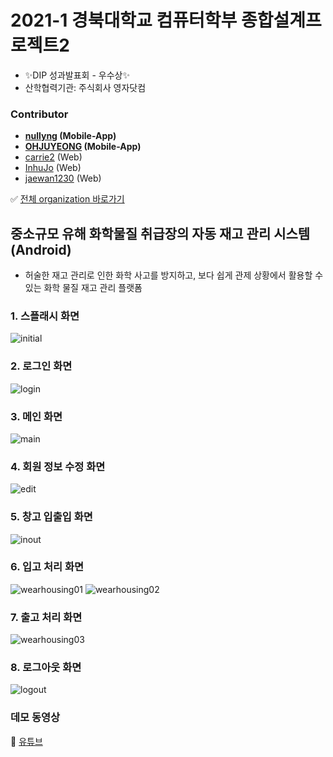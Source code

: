 # 2021-1 경북대학교 컴퓨터학부 종합설계프로젝트2
* :sparkles:DIP 성과발표회 - 우수상:sparkles:
* 산학협력기관: 주식회사 영자닷컴

### Contributor
* **[nullyng](https://github.com/nullyng) (Mobile-App)**
* **[OHJUYEONG](https://github.com/OHJUYEONG) (Mobile-App)**
* [carrie2](https://github.com/carrie2) (Web)
* [InhuJo](https://github.com/InhuJo) (Web)
* [jaewan1230](https://github.com/jaewan1230) (Web)

:white_check_mark: [전체 organization 바로가기](https://github.com/CDP2-4)


## 중소규모 유해 화학물질 취급장의 자동 재고 관리 시스템 (Android)
* 허술한 재고 관리로 인한 화학 사고를 방지하고, 보다 쉽게 관제 상황에서 활용할 수 있는 화학 물질 재고 관리 플랫폼

### 1. 스플래시 화면
![initial](https://user-images.githubusercontent.com/57346428/134291475-17a7c68c-cc30-4be4-bd57-c0321c5a5907.png)

### 2. 로그인 화면
![login](https://user-images.githubusercontent.com/57346428/134291487-a3c18b34-ddbb-4d5c-8296-cc8181af844b.png)

### 3. 메인 화면
![main](https://user-images.githubusercontent.com/57346428/134291495-5730945d-5e68-48c2-8f1e-819c02d92649.png)

### 4. 회원 정보 수정 화면
![edit](https://user-images.githubusercontent.com/57346428/134291510-606c7ce8-b840-4236-af61-f9c5be326e17.png)

### 5. 창고 입출입 화면
![inout](https://user-images.githubusercontent.com/57346428/134291515-363a646c-f1b4-45d5-abda-91e7b3d98d75.png)

### 6. 입고 처리 화면
![wearhousing01](https://user-images.githubusercontent.com/57346428/134291520-13d57d14-c855-455f-9b2a-628697854c67.png)
![wearhousing02](https://user-images.githubusercontent.com/57346428/134291524-31d40138-4e42-4aec-991a-20cf6fd3e18e.png)

### 7. 출고 처리 화면
![wearhousing03](https://user-images.githubusercontent.com/57346428/134291530-95cbbec4-c73a-4dc9-94e2-748c2274b83f.png)

### 8. 로그아웃 화면
![logout](https://user-images.githubusercontent.com/57346428/134291534-e391be0a-06e6-4c32-854e-202f1b57545d.png)


### 데모 동영상
:movie_camera: [유튜브](https://youtu.be/TjRxu9H4sW8)
